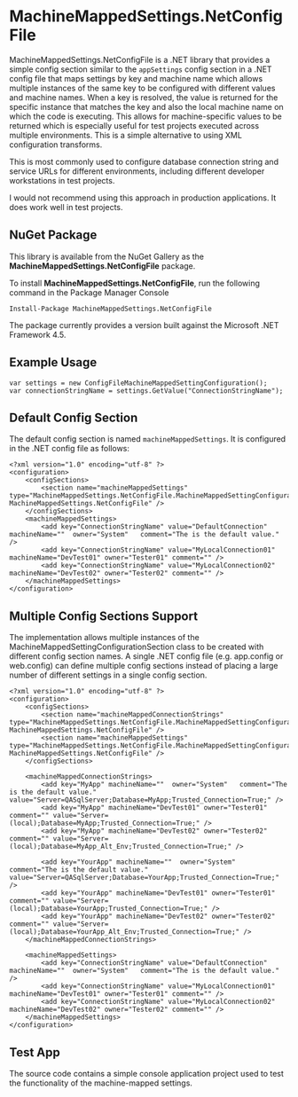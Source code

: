 # MachineMappedSettings.NetConfigFile #

MachineMappedSettings.NetConfigFile is a .NET library that provides a simple config section similar to the `appSettings` config section in a .NET config file that maps settings by key and machine name which allows multiple instances of the same key to be configured with different values and machine names. When a key is resolved, the value is returned for the specific instance that matches the key and also the local machine name on which the code is executing. This allows for machine-specific values to be returned which is especially useful for test projects executed across multiple environments. This is a simple alternative to using XML configuration transforms.

This is most commonly used to configure database connection string and service URLs for different environments, including different developer workstations in test projects.

I would not recommend using this approach in production applications. It does work well in test projects.

## NuGet Package ##

This library is available from the NuGet Gallery as the **MachineMappedSettings.NetConfigFile** package.

To install **MachineMappedSettings.NetConfigFile**, run the following command in the Package Manager Console

    Install-Package MachineMappedSettings.NetConfigFile 

The package currently provides a version built against the Microsoft .NET Framework 4.5.


## Example Usage ##

    var settings = new ConfigFileMachineMappedSettingConfiguration();
    var connectionStringName = settings.GetValue("ConnectionStringName");


## Default Config Section ##
The default config section is named `machineMappedSettings`. It is configured in the .NET config file as follows:

    <?xml version="1.0" encoding="utf-8" ?>
    <configuration>
    	<configSections>
    		<section name="machineMappedSettings" type="MachineMappedSettings.NetConfigFile.MachineMappedSettingConfigurationSection, MachineMappedSettings.NetConfigFile" />
    	</configSections>
    	<machineMappedSettings>
    		<add key="ConnectionStringName" value="DefaultConnection"   machineName=""  owner="System"   comment="The is the default value." />
    		<add key="ConnectionStringName" value="MyLocalConnection01" machineName="DevTest01" owner="Tester01" comment="" />
    		<add key="ConnectionStringName" value="MyLocalConnection02" machineName="DevTest02" owner="Tester02" comment="" />
    	</machineMappedSettings>
    </configuration>


## Multiple Config Sections Support ##
The implementation allows multiple instances of the MachineMappedSettingConfigurationSection class to be created with different config section names. A single .NET config file (e.g. app.config or web.config) can define multiple config sections instead of placing a large number of different settings in a single config section.

    <?xml version="1.0" encoding="utf-8" ?>
    <configuration>
    	<configSections>
    		<section name="machineMappedConnectionStrings" type="MachineMappedSettings.NetConfigFile.MachineMappedSettingConfigurationSection, MachineMappedSettings.NetConfigFile" />
    		<section name="machineMappedSettings" type="MachineMappedSettings.NetConfigFile.MachineMappedSettingConfigurationSection, MachineMappedSettings.NetConfigFile" />
    	</configSections>
    
    	<machineMappedConnectionStrings>
    		<add key="MyApp" machineName=""  owner="System"   comment="The is the default value." value="Server=QASqlServer;Database=MyApp;Trusted_Connection=True;" />
    		<add key="MyApp" machineName="DevTest01" owner="Tester01" comment="" value="Server=(local);Database=MyApp;Trusted_Connection=True;" />
    		<add key="MyApp" machineName="DevTest02" owner="Tester02" comment="" value="Server=(local);Database=MyApp_Alt_Env;Trusted_Connection=True;" />
    
    		<add key="YourApp" machineName=""  owner="System"   comment="The is the default value." value="Server=QASqlServer;Database=YourApp;Trusted_Connection=True;" />
    		<add key="YourApp" machineName="DevTest01" owner="Tester01" comment="" value="Server=(local);Database=YourApp;Trusted_Connection=True;" />
    		<add key="YourApp" machineName="DevTest02" owner="Tester02" comment="" value="Server=(local);Database=YourApp_Alt_Env;Trusted_Connection=True;" />
    	</machineMappedConnectionStrings>
    
    	<machineMappedSettings>
    		<add key="ConnectionStringName" value="DefaultConnection"   machineName=""  owner="System"   comment="The is the default value." />
    		<add key="ConnectionStringName" value="MyLocalConnection01" machineName="DevTest01" owner="Tester01" comment="" />
    		<add key="ConnectionStringName" value="MyLocalConnection02" machineName="DevTest02" owner="Tester02" comment="" />
    	</machineMappedSettings>
    </configuration>


## Test App ##

The source code contains a simple console application project used to test the functionality of the machine-mapped settings.


